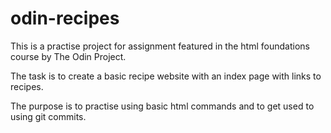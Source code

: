 # odin-recipes
This is a practise project for assignment featured in the html foundations course by The Odin Project.

The task is to create a basic recipe website with an index page with links to recipes. 

The purpose is to practise using basic html commands and to get used to using git commits. 